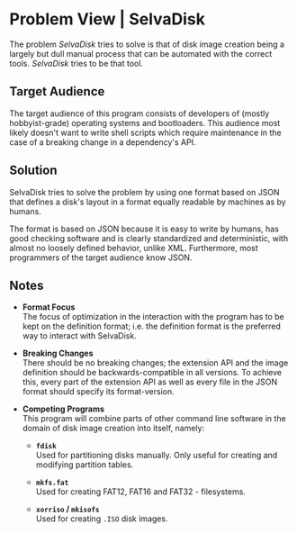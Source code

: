 # Problem View | SelvaDisk

The problem *SelvaDisk* tries to  solve is that of disk image creation
being a largely but dull manual process that can be automated with the
correct tools. *SelvaDisk* tries to be that tool.

## Target Audience

The target audience of this program  consists of developers of (mostly
hobbyist-grade) operating systems  and bootloaders. This audience most
likely doesn't  want to write shell scripts which  require maintenance
in the case of a breaking change in a dependency's API.

## Solution

SelvaDisk tries to solve the problem by using one format based on JSON
that defines a disk's layout in a  format equally readable by machines
as by humans.

The format is based on JSON because it is easy to write by humans, has
good checking software and is clearly standardized and deterministic,
with almost no loosely defined behavior, unlike XML. Furthermore, most
programmers of the target audience know JSON.

## Notes

- **Format Focus**  
    The focus of optimization  in the interaction with the program has
    to be kept on the definition format; i.e. the definition format is
    the preferred way to interact with SelvaDisk.

- **Breaking Changes**  
    There should  be no breaking  changes; the  extension API  and the
    image definition should be backwards-compatible in all versions.
    To achieve this, every part of the extension API as well as every
    file in the JSON format should specify its format-version.

- **Competing Programs**  
    This program will combine parts  of other command line software in
    the domain of disk image creation into itself, namely:

    - **`fdisk`**  
        Used for partitioning disks manually. Only useful for creating
        and modifying partition tables.

    - **`mkfs.fat`**  
        Used for creating FAT12, FAT16 and FAT32 - filesystems.

    - **`xorriso` / `mkisofs`**  
        Used for creating  `.ISO` disk images.

